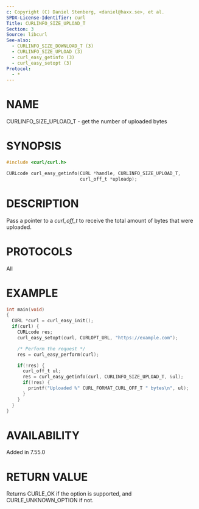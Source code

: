 ```yaml
---
c: Copyright (C) Daniel Stenberg, <daniel@haxx.se>, et al.
SPDX-License-Identifier: curl
Title: CURLINFO_SIZE_UPLOAD_T
Section: 3
Source: libcurl
See-also:
  - CURLINFO_SIZE_DOWNLOAD_T (3)
  - CURLINFO_SIZE_UPLOAD (3)
  - curl_easy_getinfo (3)
  - curl_easy_setopt (3)
Protocol:
  - *
---
```


# NAME

CURLINFO_SIZE_UPLOAD_T - get the number of uploaded bytes

# SYNOPSIS

~~~c
#include <curl/curl.h>

CURLcode curl_easy_getinfo(CURL *handle, CURLINFO_SIZE_UPLOAD_T,
                           curl_off_t *uploadp);
~~~

# DESCRIPTION

Pass a pointer to a *curl_off_t* to receive the total amount of bytes that
were uploaded.

# PROTOCOLS

All

# EXAMPLE

~~~c
int main(void)
{
  CURL *curl = curl_easy_init();
  if(curl) {
    CURLcode res;
    curl_easy_setopt(curl, CURLOPT_URL, "https://example.com");

    /* Perform the request */
    res = curl_easy_perform(curl);

    if(!res) {
      curl_off_t ul;
      res = curl_easy_getinfo(curl, CURLINFO_SIZE_UPLOAD_T, &ul);
      if(!res) {
        printf("Uploaded %" CURL_FORMAT_CURL_OFF_T " bytes\n", ul);
      }
    }
  }
}
~~~

# AVAILABILITY

Added in 7.55.0

# RETURN VALUE

Returns CURLE_OK if the option is supported, and CURLE_UNKNOWN_OPTION if not.
